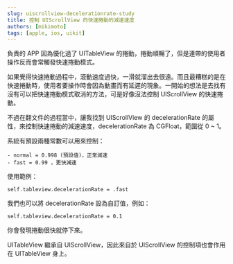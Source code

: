 ```yaml
---
slug: uiscrollview-decelerationrate-study
title: 控制 UIScrollView 的快速捲動的減速速度
authors: [mikimoto]
tags: [apple, ios, uikit]
---
```


負責的 APP 因為優化過了 UITableView 的捲動，捲動順暢了，但是連帶的使用者操作反而會常觸發快速捲動模式。

<!-- truncate -->

<!-- toc -->

如果覺得快速捲動過程中，滾動速度過快，一滑就溜出去很遠。而且最糟糕的是在快速捲動時，使用者要操作時會因為動畫而有延遲的現象。一開始的想法是去找有沒有可以把快速捲動模式取消的方法，可是好像沒法控制 UIScrollView 的快速捲動。

不過在翻文件的過程當中，讓我找到 UIScrollView 的 decelerationRate 的屬性，來控制快速捲動的減速速度，decelerationRate 為 CGFloat，範圍從 0 ~ 1。

系統有預設兩種常數可以用來控制：
    
    - normal = 0.998 (預設值)，正常減速
    - fast = 0.99 ，更快減速

使用範例：

```
self.tableview.decelerationRate = .fast
```

我們也可以將 decelerationRate 設為自訂值，例如：

```
self.tableview.decelerationRate = 0.1
```

你會發現捲動很快就停下來。

UITableView 繼承自 UIScrollView，因此來自於 UIScrollView 的控制項也會作用在 UITableView 身上。
